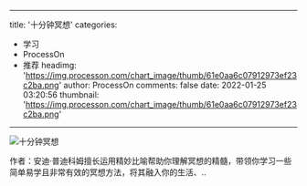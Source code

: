 
---
title: '十分钟冥想'
categories: 
 - 学习
 - ProcessOn
 - 推荐
headimg: 'https://img.processon.com/chart_image/thumb/61e0aa6c07912973ef23c2ba.png'
author: ProcessOn
comments: false
date: 2022-01-25 03:20:56
thumbnail: 'https://img.processon.com/chart_image/thumb/61e0aa6c07912973ef23c2ba.png'
---

<div>   
<img class="thumb" alt="十分钟冥想" src="https://img.processon.com/chart_image/thumb/61e0aa6c07912973ef23c2ba.png" referrerpolicy="no-referrer">
<p>作者：安迪·普迪科姆擅长运用精妙比喻帮助你理解冥想的精髓，带领你学习一些简单易学且非常有效的冥想方法，将其融入你的生活、..</p>  
</div>
            
